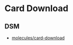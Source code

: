 # Card Download

## DSM
* [molecules/card-download](https://ultimaker.invisionapp.com/dsm/ultimaker/ultimaker-com/asset/components/)
